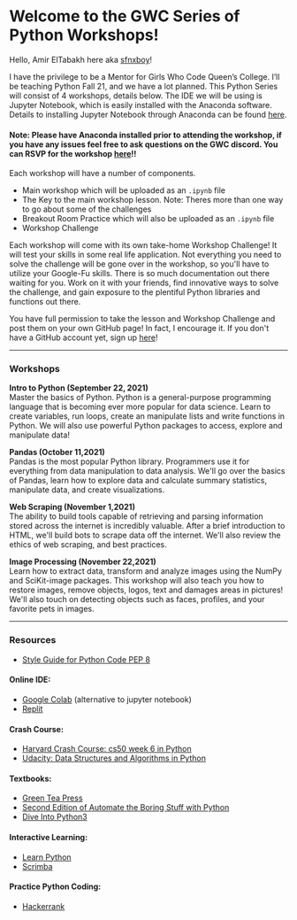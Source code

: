 # Welcome to the GWC Series of Python Workshops!

Hello, Amir ElTabakh here aka [sfnxboy](https://github.com/sfnxboy)!

I have the privilege to be a Mentor for Girls Who Code Queen’s College. I’ll be teaching Python Fall 21, and we have a lot planned. This Python Series will consist of 4 workshops, details below. The IDE we will be using is Jupyter Notebook, which is easily installed with the Anaconda software. Details to installing Jupyter Notebook through Anaconda can be found [here](https://github.com/GWC-QC/Python_Series/blob/main/SetUp/Anaconda_Python_Installation_and_Jupyter_Notebook.md). 
#### Note: Please have Anaconda installed prior to attending the workshop, if you have any issues feel free to ask questions on the GWC discord. You can RSVP for the workshop [here](https://docs.google.com/forms/d/e/1FAIpQLSfRWfrLFyZYaKJit6aKzgYacPybbJZsCRLdh5mkL28s3eLMXA/viewform)!! 

Each workshop will have a number of components.
- Main workshop which will be uploaded as an `.ipynb` file
- The Key to the main workshop lesson. Note: Theres more than one way to go about some of the challenges
- Breakout Room Practice which will also be uploaded as an `.ipynb` file
- Workshop Challenge

Each workshop will come with its own take-home Workshop Challenge! It will test your skills in some real life application. Not everything you need to solve the challenge will be gone over in the workshop, so you'll have to utilize your Google-Fu skills. There is so much documentation out there waiting for you. Work on it with your friends, find innovative ways to solve the challenge, and gain exposure to the plentiful Python libraries and functions out there.

You have full permission to take the lesson and Workshop Challenge and post them on your own GitHub page! In fact, I encourage it. If you don't have a GitHub account yet, sign up [here](https://github.com/signup?ref_cta=Sign+up&ref_loc=header+logged+out&ref_page=%2F&source=header-home)! 

---
### Workshops

**Intro to Python (September 22, 2021)** \
Master the basics of Python. Python is a general-purpose programming language that is becoming ever more popular for data science. Learn to create variables, run loops, create an manipulate lists and write functions in Python. We will also use powerful Python packages to access, explore and manipulate data!

**Pandas (October 11,2021)**\
Pandas is the most popular Python library. Programmers use it for everything from data manipulation to data analysis. We'll go over the basics of Pandas, learn how to explore data and calculate summary statistics, manipulate data, and create visualizations.  

**Web Scraping (November 1,2021)** \
The ability to build tools capable of retrieving and parsing information stored across the internet is incredibly valuable. After a brief introduction to HTML, we'll build bots to scrape data off the internet. We'll also review the ethics of web scraping, and best practices.  

**Image Processing (November 22,2021)** \
Learn how to extract data, transform and analyze images using the NumPy and SciKit-image packages. This workshop will also teach you how to restore images, remove objects, logos, text and damages areas in pictures! We'll also touch on detecting objects such as faces, profiles, and your favorite pets in images.

---
### Resources

- [Style Guide for Python Code PEP 8](https://www.python.org/dev/peps/pep-0008/)
#### Online IDE:
- [Google Colab](https://colab.research.google.com/notebooks/intro.ipynb#recent=true) (alternative to jupyter notebook)
- [Replit](https://replit.com/~)

#### Crash Course: 
- [Harvard Crash Course: cs50 week 6 in Python](https://cs50.harvard.edu/college/2019/fall/weeks/6/)
- [Udacity: Data Structures and Algorithms in Python](https://www.udacity.com/course/data-structures-and-algorithms-in-python--ud513)

#### Textbooks:
- [Green Tea Press](https://greenteapress.com/wp/think-python-2e/)
- [Second Edition of Automate the Boring Stuff with Python](https://automatetheboringstuff.com/)
- [Dive Into Python3](https://diveintopython3.net/)

#### Interactive Learning:
- [Learn Python](https://www.learnpython.org)
- [Scrimba](https://scrimba.com/g/gpython)

#### Practice Python Coding:
- [Hackerrank](https://www.hackerrank.com/domains/python)
